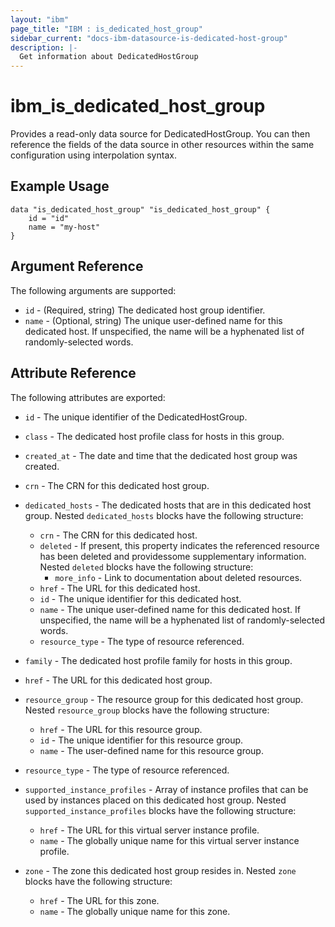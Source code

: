 ```yaml
---
layout: "ibm"
page_title: "IBM : is_dedicated_host_group"
sidebar_current: "docs-ibm-datasource-is-dedicated-host-group"
description: |-
  Get information about DedicatedHostGroup
---
```


# ibm\_is_dedicated_host_group

Provides a read-only data source for DedicatedHostGroup. You can then reference the fields of the data source in other resources within the same configuration using interpolation syntax.

## Example Usage

```hcl
data "is_dedicated_host_group" "is_dedicated_host_group" {
	id = "id"
	name = "my-host"
}
```

## Argument Reference

The following arguments are supported:

* `id` - (Required, string) The dedicated host group identifier.
* `name` - (Optional, string) The unique user-defined name for this dedicated host. If unspecified, the name will be a hyphenated list of randomly-selected words.

## Attribute Reference

The following attributes are exported:

* `id` - The unique identifier of the DedicatedHostGroup.
* `class` - The dedicated host profile class for hosts in this group.

* `created_at` - The date and time that the dedicated host group was created.

* `crn` - The CRN for this dedicated host group.

* `dedicated_hosts` - The dedicated hosts that are in this dedicated host group. Nested `dedicated_hosts` blocks have the following structure:
	* `crn` - The CRN for this dedicated host.
	* `deleted` - If present, this property indicates the referenced resource has been deleted and providessome supplementary information. Nested `deleted` blocks have the following structure:
		* `more_info` - Link to documentation about deleted resources.
	* `href` - The URL for this dedicated host.
	* `id` - The unique identifier for this dedicated host.
	* `name` - The unique user-defined name for this dedicated host. If unspecified, the name will be a hyphenated list of randomly-selected words.
	* `resource_type` - The type of resource referenced.

* `family` - The dedicated host profile family for hosts in this group.

* `href` - The URL for this dedicated host group.

* `resource_group` - The resource group for this dedicated host group. Nested `resource_group` blocks have the following structure:
	* `href` - The URL for this resource group.
	* `id` - The unique identifier for this resource group.
	* `name` - The user-defined name for this resource group.

* `resource_type` - The type of resource referenced.

* `supported_instance_profiles` - Array of instance profiles that can be used by instances placed on this dedicated host group. Nested `supported_instance_profiles` blocks have the following structure:
	* `href` - The URL for this virtual server instance profile.
	* `name` - The globally unique name for this virtual server instance profile.

* `zone` - The zone this dedicated host group resides in. Nested `zone` blocks have the following structure:
	* `href` - The URL for this zone.
	* `name` - The globally unique name for this zone.

